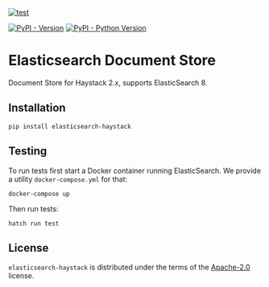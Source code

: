 [![test](https://github.com/deepset-ai/haystack-core-integrations/actions/workflows/document_stores_elasticsearch.yml/badge.svg)](https://github.com/deepset-ai/haystack-core-integrations/actions/workflows/document_stores_elasticsearch.yml)

[![PyPI - Version](https://img.shields.io/pypi/v/elasticsearch-haystack.svg)](https://pypi.org/project/elasticsearch-haystack)
[![PyPI - Python Version](https://img.shields.io/pypi/pyversions/elasticsearch-haystack.svg)](https://pypi.org/project/elasticsearch-haystack)

# Elasticsearch Document Store

Document Store for Haystack 2.x, supports ElasticSearch 8.

## Installation

```console
pip install elasticsearch-haystack
```

## Testing

To run tests first start a Docker container running ElasticSearch. We provide a utility `docker-compose.yml` for that:

```console
docker-compose up
```

Then run tests:

```console
hatch run test
```

## License

`elasticsearch-haystack` is distributed under the terms of the [Apache-2.0](https://spdx.org/licenses/Apache-2.0.html) license.

